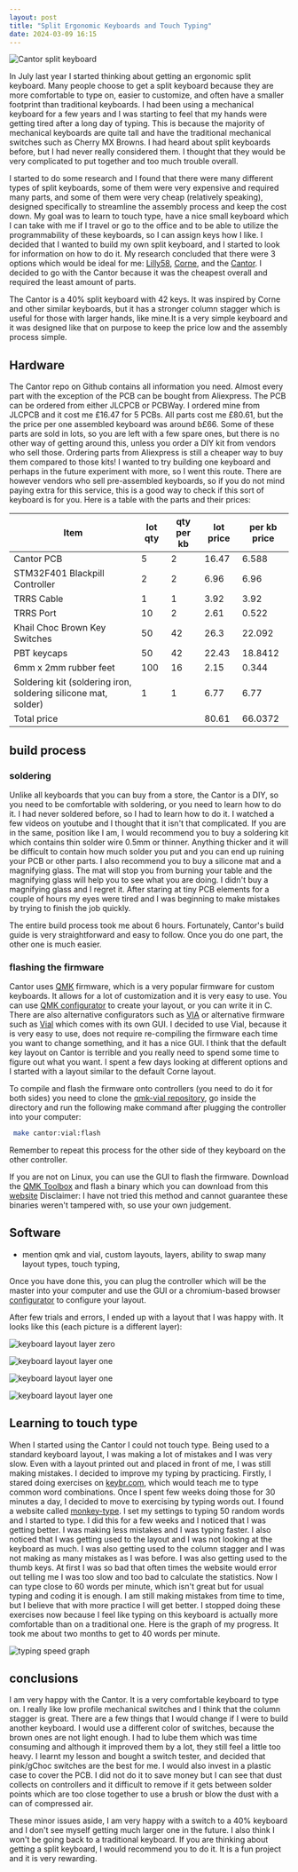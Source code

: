 ```yaml
---
layout: post
title: "Split Ergonomic Keyboards and Touch Typing"
date: 2024-03-09 16:15
---
```


![Cantor split keyboard](/assets/images/IMG_0173.JPG)

In July last year I started thinking about getting an ergonomic split keyboard.
Many people choose to get a split keyboard because they are more comfortable to
type on, easier to customize, and often have a smaller footprint than
traditional keyboards. I had been using a mechanical keyboard for a few years
and I was starting to feel that my hands were getting tired after a long day of
typing. This is because the majority of mechanical keyboards are quite tall and
have the traditional mechanical switches such as Cherry MX Browns. I had heard
about split keyboards before, but I had never really considered them. I thought
that they would be very complicated to put together and too much trouble
overall.

I started to do some research and I found that there were many different types
of split keyboards, some of them were very expensive and required many parts,
and some of them were very cheap (relatively speaking), designed specifically to
streamline the assembly process and keep the cost down. My goal was to learn to
touch type, have a nice small keyboard which I can take with me if I travel or
go to the office and to be able to utilize the programmability of these
keyboards, so I can assign keys how I like. I decided that I wanted to build my
own split keyboard, and I started to look for information on how to do it. My
research concluded that there were 3 options which would be ideal for me:
[Lilly58][1], [Corne][2], and the [Cantor][3]. I decided to go with the Cantor
because it was the cheapest overall and required the least amount of parts.

The Cantor is a 40% split keyboard with 42 keys. It was inspired by Corne and
other similar keyboards, but it has a stronger column stagger which is useful
for those with larger hands, like mine.It is a very simple keyboard and it was
designed like that on purpose to keep the price low and the assembly process
simple.

## Hardware

The Cantor repo on Github contains all information you need. Almost every part
with the exception of the PCB can be bought from Aliexpress. The PCB can be
ordered from either JLCPCB or PCBWay. I ordered mine from JLCPCB and it cost me
£16.47 for 5 PCBs. All parts cost me £80.61, but the the price per one assembled
keyboard was around b£66. Some of these parts are sold in lots, so you are left
with a few spare ones, but there is no other way of getting around this, unless
you order a DIY kit from vendors who sell those. Ordering parts from Aliexpress
is still a cheaper way to buy them compared to those kits! I wanted to try
building one keyboard and perhaps in the future experiment with more, so I went
this route. There are however vendors who sell pre-assembled keyboards, so if
you do not mind paying extra for this service, this is a good way to check if
this sort of keyboard is for you. Here is a table with the parts and their
prices:

| Item                                                           | lot qty | qty per kb | lot price | per kb price |
| -------------------------------------------------------------- | ------- | ---------- | --------- | ------------ |
| Cantor PCB                                                     | 5       | 2          | 16.47     | 6.588        |
| STM32F401 Blackpill Controller                                 | 2       | 2          | 6.96      | 6.96         |
| TRRS Cable                                                     | 1       | 1          | 3.92      | 3.92         |
| TRRS Port                                                      | 10      | 2          | 2.61      | 0.522        |
| Khail Choc Brown Key Switches                                  | 50      | 42         | 26.3      | 22.092       |
| PBT keycaps                                                    | 50      | 42         | 22.43     | 18.8412      |
| 6mm x 2mm rubber feet                                          | 100     | 16         | 2.15      | 0.344        |
| Soldering kit (soldering iron, soldering silicone mat, solder) | 1       | 1          | 6.77      | 6.77         |
| Total price                                                    |         |            | 80.61     | 66.0372      |

## build process

### soldering

Unlike all keyboards that you can buy from a store, the Cantor is a DIY, so you
need to be comfortable with soldering, or you need to learn how to do it. I had
never soldered before, so I had to learn how to do it. I watched a few videos on
youtube and I thought that it isn't that complicated. If you are in the same,
position like I am, I would recommend you to buy a soldering kit which contains
thin solder wire 0.5mm or thinner. Anything thicker and it will be difficult to
contain how much solder you put and you can end up ruining your PCB or other
parts. I also recommend you to buy a silicone mat and a magnifying glass. The
mat will stop you from burning your table and the magnifying glass will help you
to see what you are doing. I didn't buy a magnifying glass and I regret it.
After staring at tiny PCB elements for a couple of hours my eyes were tired and
I was beginning to make mistakes by trying to finish the job quickly.

The entire build process took me about 6 hours. Fortunately, Cantor's build
guide is very straightforward and easy to follow. Once you do one part, the
other one is much easier.

### flashing the firmware

Cantor uses [QMK][4] firmware, which is a very popular firmware for custom
keyboards. It allows for a lot of customization and it is very easy to use. You
can use [QMK configurator][5] to create your layout, or you can write it in C.
There are also alternative configurators such as [VIA][6] or alternative firmware
such as [Vial][7] which comes with its own GUI. I decided to use Vial, because it is
very easy to use, does not require re-compiling the firmware each time you want
to change something, and it has a nice GUI. I think that the default key layout
on Cantor is terrible and you really need to spend some time to figure out what
you want. I spent a few days looking at different options and I started with a
layout similar to the default Corne layout.

To compile and flash the firmware onto controllers (you need to do it for both
sides) you need to clone the [qmk-vial repository][8], go inside the directory
and run the following make command after plugging the controller into your
computer:

```bash
 make cantor:vial:flash
```

Remember to repeat this process for the other side of they keyboard on the other
controller.

If you are not on Linux, you can use the GUI to flash the firmware. Download the
[QMK Toolbox][9] and flash a binary which you can download from this [website][10]
Disclaimer: I have not tried this method and cannot guarantee these binaries
weren't tampered with, so use your own judgement.

## Software

- mention qmk and vial, custom layouts, layers, ability to swap many layout types, touch typing,

Once you have done this, you can plug the controller which will be the master
into your computer and use the GUI or a chromium-based browser [configurator][11]
to configure your layout.

After few trials and errors, I ended up with a layout that I was happy with. It
looks like this (each picture is a different layer):

![keyboard layout layer zero](/assets/images/2024-03-09_15-56_keeb-layout-layer-0.png)

![keyboard layout layer one](/assets/images/2024-03-09_16-02-keyboard-layout-layer-1.png)

![keyboard layout layer one](/assets/images/2024-03-09_16-03-keyboard-layout-layer-2.png)

![keyboard layout layer one](/assets/images/2024-03-09_16-04-keyboard-layout-layer-3.png)

## Learning to touch type

When I started using the Cantor I could not touch type. Being used to a standard
keyboard layout, I was making a lot of mistakes and I was very slow. Even with a
layout printed out and placed in front of me, I was still making mistakes. I
decided to improve my typing by practicing. Firstly, I stared doing exercises on
[keybr.com][12], which would teach me to type common word combinations. Once I
spent few weeks doing those for 30 minutes a day, I decided to move to
exercising by typing words out. I found a website called [monkey-type][13]. I
set my settings to typing 50 random words and I started to type. I did this for
a few weeks and I noticed that I was getting better. I was making less mistakes
and I was typing faster. I also noticed that I was getting used to the layout
and I was not looking at the keyboard as much. I was also getting used to the
column stagger and I was not making as many mistakes as I was before. I was also
getting used to the thumb keys. At first I was so bad that often times the
website would error out telling me I was too slow and too bad to calculate the
statistics. Now I can type close to 60 words per minute, which isn't great but
for usual typing and coding it is enough. I am still making mistakes from time
to time, but I believe that with more practice I will get better. I stopped
doing these exercises now because I feel like typing on this keyboard is
actually more comfortable than on a traditional one. Here is the graph of my
progress. It took me about two months to get to 40 words per minute.

![typing speed graph](/assets/images/2024-03-09_18-31-typing-overall.png)

## conclusions

I am very happy with the Cantor. It is a very comfortable keyboard to type on. I
really like low profile mechanical switches and I think that the column stagger
is great. There are a few things that I would change if I were to build another
keyboard. I would use a different color of switches, because the brown ones are
not light enough. I had to lube them which was time consuming and although it
improved them by a lot, they still feel a little too heavy. I learnt my lesson
and bought a switch tester, and decided that pink/gChoc switches are the best
for me. I would also invest in a plastic case to cover the PCB. I did not do it
to save money but I can see that dust collects on controllers and it difficult
to remove if it gets between solder points which are too close together to use a
brush or blow the dust with a can of compressed air.

These minor issues aside, I am very happy with a switch to a 40% keyboard and I
don't see myself getting much larger one in the future. I also think I won't be
going back to a traditional keyboard. If you are thinking about getting a split
keyboard, I would recommend you to do it. It is a fun project and it is very rewarding.


[1]: <https://github.com/kata0510/Lily58>
[2]: <https://github.com/foostan/crkbd>
[3]: <https://github.com/diepala/cantor>
[4]: <https://qmk.fm/>
[5]: <https://config.qmk.fm/>
[6]: <https://www.caniusevia.com/>
[7]: <https://get.vial.today/>
[8]: <https://github.com/vial-kb/vial-qmk>
[9]: <https://github.com/qmk/qmk_toolbox>
[10]: <https://keyboard.gay/>
[11]: <https://vial.rocks/>
[12]: <https://www.keybr.com/>
[13]: <https://monkeytype.com/>
